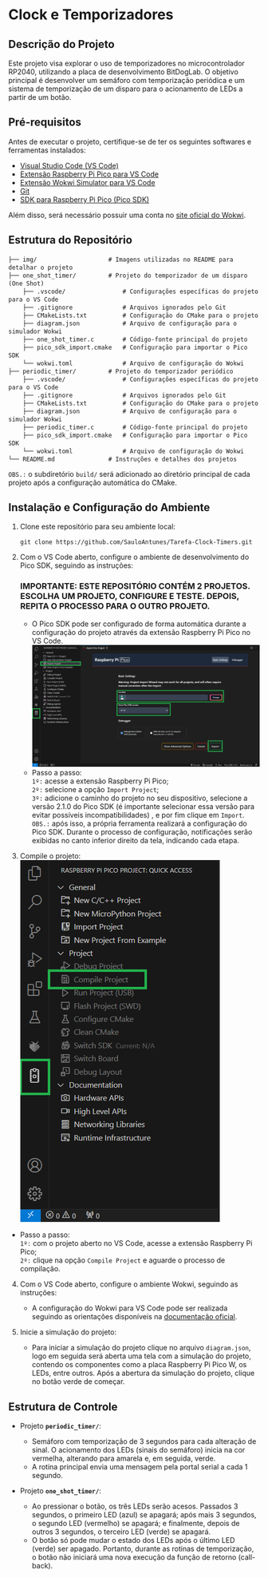 # Clock e Temporizadores  

## Descrição do Projeto  

Este projeto visa explorar o uso de temporizadores no microcontrolador RP2040, utilizando a placa de desenvolvimento BitDogLab. O objetivo principal é desenvolver um semáforo com temporização periódica e um sistema de temporização de um disparo para o acionamento de LEDs a partir de um botão.  

## Pré-requisitos  

Antes de executar o projeto, certifique-se de ter os seguintes softwares e ferramentas instalados:  

- [Visual Studio Code (VS Code)](https://code.visualstudio.com/download)  
- [Extensão Raspberry Pi Pico para VS Code](https://marketplace.visualstudio.com/items?itemName=raspberry-pi.raspberry-pi-pico)  
- [Extensão Wokwi Simulator para VS Code](https://marketplace.visualstudio.com/items?itemName=Wokwi.wokwi-vscode)  
- [Git](https://git-scm.com/downloads)  
- [SDK para Raspberry Pi Pico (Pico SDK)](#instalação-e-configuração-do-ambiente)  

Além disso, será necessário possuir uma conta no [site oficial do Wokwi](https://wokwi.com/).  

## Estrutura do Repositório  

```
├── img/                    # Imagens utilizadas no README para detalhar o projeto
├── one_shot_timer/         # Projeto do temporizador de um disparo (One Shot)
    ├── .vscode/                # Configurações específicas do projeto para o VS Code
    ├── .gitignore              # Arquivos ignorados pelo Git
    ├── CMakeLists.txt          # Configuração do CMake para o projeto
    ├── diagram.json            # Arquivo de configuração para o simulador Wokwi
    ├── one_shot_timer.c        # Código-fonte principal do projeto
    ├── pico_sdk_import.cmake   # Configuração para importar o Pico SDK
    └── wokwi.toml              # Arquivo de configuração do Wokwi
├── periodic_timer/         # Projeto do temporizador periódico
    ├── .vscode/                # Configurações específicas do projeto para o VS Code
    ├── .gitignore              # Arquivos ignorados pelo Git
    ├── CMakeLists.txt          # Configuração do CMake para o projeto
    ├── diagram.json            # Arquivo de configuração para o simulador Wokwi
    ├── periodic_timer.c        # Código-fonte principal do projeto
    ├── pico_sdk_import.cmake   # Configuração para importar o Pico SDK
    └── wokwi.toml              # Arquivo de configuração do Wokwi
└── README.md               # Instruções e detalhes dos projetos
```
`OBS.:` o subdiretório `build/` será adicionado ao diretório principal de cada projeto após a configuração automática do CMake.  

## Instalação e Configuração do Ambiente
1. Clone este repositório para seu ambiente local:  
   ```
   git clone https://github.com/SauloAntunes/Tarefa-Clock-Timers.git  
   ```

2. Com o VS Code aberto, configure o ambiente de desenvolvimento do Pico SDK, seguindo as instruções:  
    ### **IMPORTANTE**: ESTE REPOSITÓRIO CONTÉM 2 PROJETOS. ESCOLHA UM PROJETO, CONFIGURE E TESTE. DEPOIS, REPITA O PROCESSO PARA O OUTRO PROJETO.
    - O Pico SDK pode ser configurado de forma automática durante a configuração do projeto através da extensão Raspberry Pi Pico no VS Code.  
    ![Configuração do Pico SDK](img/Config-Pico-SDK.png)  
    - Passo a passo:  
    `1º:` acesse a extensão Raspberry Pi Pico;  
     `2º:` selecione a opção `Import Project`;  
    `3º:` adicione o caminho do projeto no seu dispositivo, selecione a versão 2.1.0 do Pico SDK (é importante selecionar essa versão para evitar possíveis incompatibilidades) , e por fim clique em `Import`.  
    `OBS.:` após isso, a própria ferramenta realizará a configuração do Pico SDK. Durante o processo de configuração, notificações serão exibidas no canto inferior direito da tela, indicando cada etapa.  

3. Compile o projeto:  
  ![Compilar projeto](img/Compile-Project.png)
  - Passo a passo:  
    `1º:` com o projeto aberto no VS Code, acesse a extensão Raspberry Pi Pico;  
    `2º:` clique na opção `Compile Project` e aguarde o processo de compilação.   

4. Com o VS Code aberto, configure o ambiente Wokwi, seguindo as instruções:
    - A configuração do Wokwi para VS Code pode ser realizada seguindo as orientações disponíveis na [documentação oficial](https://docs-wokwi-com.translate.goog/vscode/getting-started?_x_tr_sl=en&_x_tr_tl=pt&_x_tr_hl=pt&_x_tr_pto=tc&_x_tr_hist=true).

5. Inicie a simulação do projeto:  
    - Para iniciar a simulação do projeto clique no arquivo `diagram.json`, logo em seguida será aberta uma tela com a simulação do projeto, contendo os componentes como a placa Raspberry Pi Pico W, os LEDs, entre outros. Após a abertura da simulação do projeto, clique no botão verde de começar.  

## Estrutura de Controle    

- Projeto **`periodic_timer/`**:  
    - Semáforo com temporização de 3 segundos para cada alteração de sinal. O acionamento dos LEDs (sinais do semáforo) inicia na cor vermelha, alterando para amarela e, em seguida, verde.
    - A rotina principal envia uma mensagem pela portal serial a cada 1 segundo.  

- Projeto **`one_shot_timer/`**: 
    - Ao pressionar o botão, os três LEDs serão acesos. Passados 3 segundos, o primeiro LED (azul) se apagará; após mais 3 segundos, o segundo LED (vermelho) se apagará; e finalmente, depois de outros 3 segundos, o terceiro LED (verde) se apagará.
    - O botão só pode mudar o estado dos LEDs após o último LED (verde) ser apagado. Portanto, durante as rotinas de temporização, o botão não iniciará uma nova execução da função de retorno (call-back).  